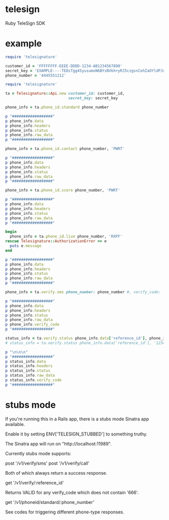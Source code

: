 telesign
=============

Ruby TeleSign SDK

example
=============
```ruby
require 'telesignature'

customer_id = 'FFFFFFFF-EEEE-DDDD-1234-AB1234567890'
secret_key = 'EXAMPLE----TE8sTgg45yusumoN6BYsBVkh+yRJ5czgsnCehZaOYldPJdmFh6NeX8kunZ2zU1YWaUw/0wV6xfw=='
phone_number = '4445551212'

require 'telesignature'

ta = Telesignature::Api.new customer_id: customer_id,
                            secret_key: secret_key

phone_info = ta.phone_id.standard phone_number

p "##################"
p phone_info.data
p phone_info.headers
p phone_info.status
p phone_info.raw_data
p "##################"

phone_info = ta.phone_id.contact phone_number, 'PWRT'

p "##################"
p phone_info.data
p phone_info.headers
p phone_info.status
p phone_info.raw_data
p "##################"

phone_info = ta.phone_id.score phone_number, 'PWRT'

p "##################"
p phone_info.data
p phone_info.headers
p phone_info.status
p phone_info.raw_data
p "##################"

begin
  phone_info = ta.phone_id.live phone_number, 'RXPF'
rescue Telesignature::AuthorizationError => e
  puts e.message
end

p "##################"
p phone_info.data
p phone_info.headers
p phone_info.status
p phone_info.raw_data
p "##################"

phone_info = ta.verify.sms phone_number: phone_number #, verify_code: '12345'

p "##################"
p phone_info.data
p phone_info.headers
p phone_info.status
p phone_info.raw_data
p phone_info.verify_code
p "##################"

status_info = ta.verify.status phone_info.data['reference_id'], phone_info.verify_code
# status_info = ta.verify.status phone_info.data['reference_id'], '12345'

p "\n\n\n"
p "##################"
p status_info.data
p status_info.headers
p status_info.status
p status_info.raw_data
p status_info.verify_code
p "##################"
```

stubs mode
=============
If you're running this in a Rails app, there is a stubs mode Sinatra app available.

Enable it by setting ENV['TELESIGN_STUBBED'] to something truthy.

The Sinatra app will run on "http://localhost:11989".

Currently stubs mode supports:

post '/v1/verify/sms'
post '/v1/verify/call'

Both of which always return a success response.

get '/v1/verify/:reference_id'

Returns VALID for any verify_code which does not contain '666'.

get '/v1/phoneid/standard/:phone_number'

See codes for triggering different phone-type responses.
